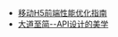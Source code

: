 * [移动H5前端性能优化指南](https://segmentfault.com/a/1190000002511921)
* [大道至简--API设计的美学](https://segmentfault.com/a/1190000013818583?utm_source=feed-content)

